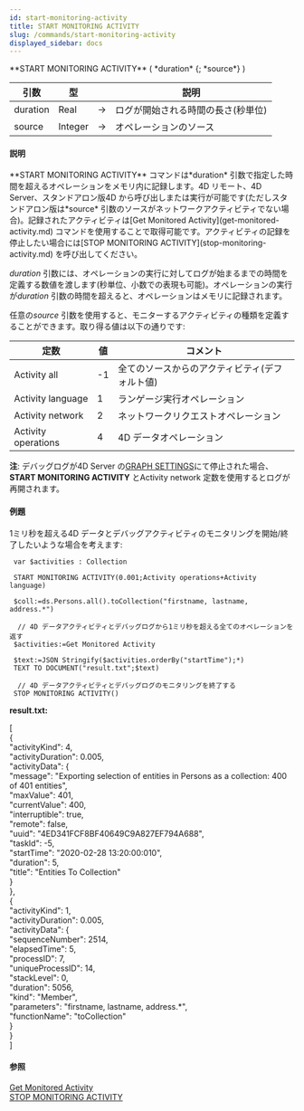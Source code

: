 ```yaml
---
id: start-monitoring-activity
title: START MONITORING ACTIVITY
slug: /commands/start-monitoring-activity
displayed_sidebar: docs
---
```


<!--REF #_command_.START MONITORING ACTIVITY.Syntax-->**START MONITORING ACTIVITY** ( *duration* {; *source*} )<!-- END REF-->
<!--REF #_command_.START MONITORING ACTIVITY.Params-->
| 引数 | 型 |  | 説明 |
| --- | --- | --- | --- |
| duration | Real | &rarr; | ログが開始される時間の長さ(秒単位) |
| source | Integer | &rarr; | オペレーションのソース |

<!-- END REF-->

#### 説明 

<!--REF #_command_.START MONITORING ACTIVITY.Summary-->**START MONITORING ACTIVITY** コマンドは*duration* 引数で指定した時間を超えるオペレーションをメモリ内に記録します。<!-- END REF-->4D リモート、4D Server、スタンドアロン版4D から呼び出しまたは実行が可能です(ただしスタンドアロン版は*source* 引数のソースがネットワークアクティビティでない場合)。記録されたアクティビティは[Get Monitored Activity](get-monitored-activity.md) コマンドを使用することで取得可能です。アクティビティの記録を停止したい場合には[STOP MONITORING ACTIVITY](stop-monitoring-activity.md) を呼び出してください。

*duration* 引数には、オペレーションの実行に対してログが始まるまでの時間を定義する数値を渡します(秒単位、小数での表現も可能)。オペレーションの実行が*duration* 引数の時間を超えると、オペレーションはメモリに記録されます。

任意の*source* 引数を使用すると、モニターするアクティビティの種類を定義することができます。取り得る値は以下の通りです:

| 定数                  | 値   | コメント                     |
| ------------------- | --- | ------------------------ |
| Activity all        | \-1 | 全てのソースからのアクティビティ(デフォルト値) |
| Activity language   | 1   | ランゲージ実行オペレーション           |
| Activity network    | 2   | ネットワークリクエストオペレーション       |
| Activity operations | 4   | 4D データオペレーション            |

**注**: デバッグログが4D Server の[GRAPH SETTINGS](graph-settings.md)にて停止された場合、**START MONITORING ACTIVITY** とActivity network 定数を使用するとログが再開されます。

#### 例題 

1ミリ秒を超える4D データとデバッグアクティビティのモニタリングを開始/終了したいような場合を考えます:

```4d
 var $activities : Collection
 
 START MONITORING ACTIVITY(0.001;Activity operations+Activity language)
 
 $coll:=ds.Persons.all().toCollection("firstname, lastname, address.*")
 
  // 4D データアクティビティとデバッグログから1ミリ秒を超える全てのオペレーションを返す
 $activities:=Get Monitored Activity
 
 $text:=JSON Stringify($activities.orderBy("startTime");*)
 TEXT TO DOCUMENT("result.txt";$text)
 
  // 4D データアクティビティとデバッグログのモニタリングを終了する
 STOP MONITORING ACTIVITY()
```

**result.txt:**

\[  
 {  
 "activityKind": 4,  
 "activityDuration": 0.005,  
 "activityData": {  
 "message": "Exporting selection of entities in Persons as a collection: 400 of 401 entities",  
 "maxValue": 401,  
 "currentValue": 400,  
 "interruptible": true,  
 "remote": false,  
 "uuid": "4ED341FCF8BF40649C9A827EF794A688",  
 "taskId": -5,  
 "startTime": "2020-02-28 13:20:00:010",  
 "duration": 5,  
 "title": "Entities To Collection"   
 }  
 },  
 {  
 "activityKind": 1,  
 "activityDuration": 0.005,  
 "activityData": {  
 "sequenceNumber": 2514,  
 "elapsedTime": 5,  
 "processID": 7,  
 "uniqueProcessID": 14,  
 "stackLevel": 0,  
 "duration": 5056,  
 "kind": "Member",  
 "parameters": "firstname, lastname, address.\*",  
 "functionName": "toCollection"   
 }  
 }  
\]

#### 参照 

[Get Monitored Activity](get-monitored-activity.md)  
[STOP MONITORING ACTIVITY](stop-monitoring-activity.md)  